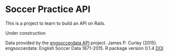 # Soccer Practice API

This is a project to learn to build an API on Rails.

Under construction

Data provided by the [engsoccerdata API](https://github.com/jalapic/engsoccerdata) project.
James P. Curley (2015). engsoccerdata: English Soccer Data 1871-2015. R package version 0.1.4 [DOI](https://zenodo.org/record/13158#.VmmhXt-rRE4)
